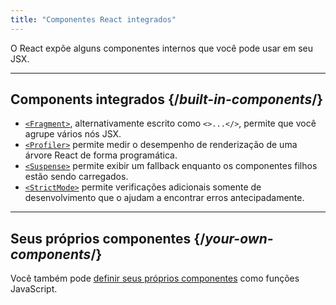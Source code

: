 ```yaml
---
title: "Componentes React integrados"
---
```


<Intro>

O React expõe alguns componentes internos que você pode usar em seu JSX.

</Intro>

---

## Components integrados {/*built-in-components*/}

* [`<Fragment>`](/reference/react/Fragment), alternativamente escrito como `<>...</>`, permite que você agrupe vários nós JSX.
* [`<Profiler>`](/reference/react/Profiler) permite medir o desempenho de renderização de uma árvore React de forma programática.
* [`<Suspense>`](/reference/react/Suspense) permite exibir um fallback enquanto os componentes filhos estão sendo carregados.
* [`<StrictMode>`](/reference/react/StrictMode) permite verificações adicionais somente de desenvolvimento que o ajudam a encontrar erros antecipadamente.

---

## Seus próprios componentes {/*your-own-components*/}

Você também pode [definir seus próprios componentes](/learn/your-first-component) como funções JavaScript.

